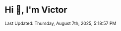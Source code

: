 <h1>Hi 👋, I'm Victor </h1>

<!--RECENT_ACTIVITY:start-->
<!--RECENT_ACTIVITY:end-->

<!--RECENT_ACTIVITY:last_update-->
Last Updated: Thursday, August 7th, 2025, 5:18:57 PM
<!--RECENT_ACTIVITY:last_update_end-->
